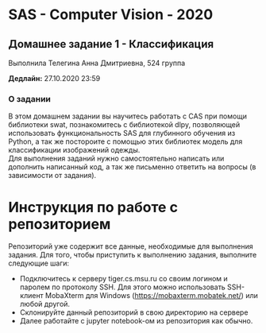 # SAS - Computer Vision - 2020

## Домашнее задание 1 - Классификация

Выполнила Телегина Анна Дмитриевна, 524 группа

**Дедлайн:** 27.10.2020 23:59

### О задании
В этом домашнем задании вы научитесь работать с CAS при помощи библиотеки swat, познакомитесь c библиотекой dlpy, позволяющей использовать функциональность SAS для глубинного обучения из Python, а так же постороите с помощью этих библиотек модель для классификации изображений одежды.
<br>
Для выполнения заданий нужно самостоятельно написать или дополнить написанный код, а так же письменно ответить на вопросы (в зависимости от задания).

# Инструкция по работе с репозиторием
Репозиторий уже содержит все данные, необходимые для выполнения задания.
Для того, чтобы приступить к выполнению задания, выполните следующие шаги:
- Подключитесь к серверу tiger.cs.msu.ru со своим логином и паролем по протоколу SSH. Для этого можно использовать SSH-клиент MobaXterm для Windows (https://mobaxterm.mobatek.net/) или любой другой.
- Склонируйте данный репозиторий в свою директорию на сервере
- Далее работайте с jupyter notebook-ом из репозитория как обычно.

